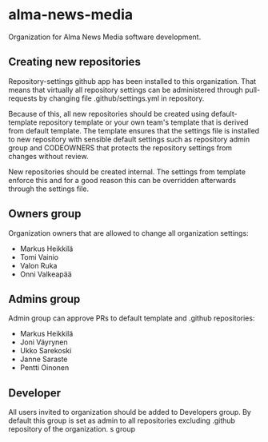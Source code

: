 # alma-news-media

Organization for Alma News Media software development.

## Creating new repositories

Repository-settings github app has been installed to this organization. That means that virtually all repository settings can be administered through pull-requests by 
changing file .github/settings.yml in repository.

Because of this, all new repositories should be created using default-template repository template or your own team's template that is derived from default template. The template 
ensures that the settings file is installed to new repository with sensible default settings such as repository admin group and CODEOWNERS that protects the repository settings from 
changes without review.

New repositories should be created internal. The settings from template enforce this and for a good reason this can be overridden afterwards through the settings file.

## Owners group

Organization owners that are allowed to change all organization settings:
- Markus Heikkilä
- Tomi Vainio
- Valon Ruka
- Onni Valkeapää

## Admins group

Admin group can approve PRs to default template and .github repositories:
- Markus Heikkilä
- Joni Väyrynen
- Ukko Sarekoski
- Janne Saraste
- Pentti Oinonen

## Developer

All users invited to organization should be added to Developers group. By default this group is set as admin to all repositories excluding .github repository of the organization.
s group
